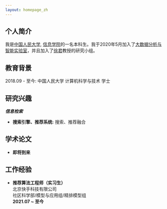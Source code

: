 ```yaml
---
layout: homepage_zh
---
```


## 个人简介

我是[中国人民大学](https://www.ruc.edu.cn/), [信息学院](http://info.ruc.edu.cn/)的一名本科生。我于2020年5月加入了[大数据分析与智能实验室](http://info.ruc.edu.cn/academic_research_lab_detail.php?id=20)，并且加入了[徐君](https://scholar.google.com/citations?user=su14mcEAAAAJ)教授的研究小组。



## 教育背景

2018.09 - 至今: 中国人民大学 计算机科学与技术 学士


## 研究兴趣

***信息检索***
- **搜索引擎、推荐系统:**  搜索、推荐融合


## 学术论文

- **即将到来**


## 工作经验

- **推荐算法工程师（实习生）**
  <br>
  北京快手科技有限公司
  <br>
  社区科学部/模型与应用组/精排模型组
  <br>
  **2021.07 ~ 至今**
  <br>



